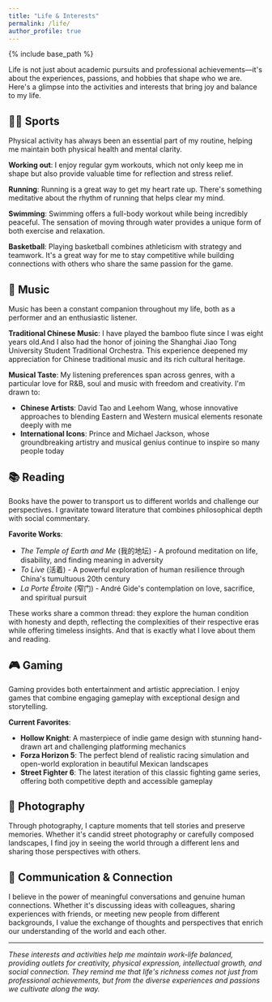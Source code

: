 ```yaml
---
title: "Life & Interests"
permalink: /life/
author_profile: true
---
```


{% include base_path %}

Life is not just about academic pursuits and professional achievements—it's about the experiences, passions, and hobbies that shape who we are. Here's a glimpse into the activities and interests that bring joy and balance to my life.

## 🏃‍♂️ Sports

Physical activity has always been an essential part of my routine, helping me maintain both physical health and mental clarity.

**Working out**: I enjoy regular gym workouts, which not only keep me in shape but also provide valuable time for reflection and stress relief. 

**Running**: Running is a great way to get my heart rate up. There's something meditative about the rhythm of running that helps clear my mind.

**Swimming**: Swimming offers a full-body workout while being incredibly peaceful. The sensation of moving through water provides a unique form of both exercise and relaxation.

**Basketball**: Playing basketball combines athleticism with strategy and teamwork. It's a great way for me to stay competitive while building connections with others who share the same passion for the game.

## 🎵 Music

Music has been a constant companion throughout my life, both as a performer and an enthusiastic listener.

**Traditional Chinese Music**: I have played the bamboo flute since I was eight years old.And I also had the honor of joining the Shanghai Jiao Tong University Student Traditional Orchestra. This experience deepened my appreciation for Chinese traditional music and its rich cultural heritage.

**Musical Taste**: My listening preferences span across genres, with a particular love for R&B, soul and music with freedom and creativity. I'm drawn to:

- **Chinese Artists**: David Tao and Leehom Wang, whose innovative approaches to blending Eastern and Western musical elements resonate deeply with me
- **International Icons**: Prince and Michael Jackson, whose groundbreaking artistry and musical genius continue to inspire so many people today

## 📚 Reading

Books have the power to transport us to different worlds and challenge our perspectives. I gravitate toward literature that combines philosophical depth with social commentary.

**Favorite Works**:

- *The Temple of Earth and Me* (我的地坛) - A profound meditation on life, disability, and finding meaning in adversity
- *To Live* (活着) - A powerful exploration of human resilience through China's tumultuous 20th century
- *La Porte Étroite* (窄门) - André Gide's contemplation on love, sacrifice, and spiritual pursuit

These works share a common thread: they explore the human condition with honesty and depth, reflecting the complexities of their respective eras while offering timeless insights. And that is exactly what I love about them and reading.

## 🎮 Gaming

Gaming provides both entertainment and artistic appreciation. I enjoy games that combine engaging gameplay with exceptional design and storytelling.

**Current Favorites**:

- **Hollow Knight**: A masterpiece of indie game design with stunning hand-drawn art and challenging platforming mechanics
- **Forza Horizon 5**: The perfect blend of realistic racing simulation and open-world exploration in beautiful Mexican landscapes  
- **Street Fighter 6**: The latest iteration of this classic fighting game series, offering both competitive depth and accessible gameplay

## 📸 Photography

Through photography, I capture moments that tell stories and preserve memories. Whether it's candid street photography or carefully composed landscapes, I find joy in seeing the world through a different lens and sharing those perspectives with others.

## 🤝 Communication & Connection

I believe in the power of meaningful conversations and genuine human connections. Whether it's discussing ideas with colleagues, sharing experiences with friends, or meeting new people from different backgrounds, I value the exchange of thoughts and perspectives that enrich our understanding of the world and each other.

---

*These interests and activities help me maintain work-life balanced, providing outlets for creativity, physical expression, intellectual growth, and social connection. They remind me that life's richness comes not just from professional achievements, but from the diverse experiences and passions we cultivate along the way.*
